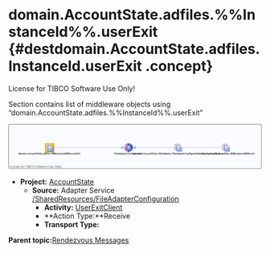 # domain.AccountState.adfiles.%%InstanceId%%.userExit {#destdomain.AccountState.adfiles.__InstanceId__.userExit .concept}

License for TIBCO Software Use Only!

Section contains list of middleware objects using “domain.AccountState.adfiles.%%InstanceId%%.userExit”

![](dest_Id106.png)

-   **Project:** [AccountState](../projs/AccountState.md)
    -   **Source:** Adapter Service [/SharedResources/FileAdapterConfiguration](../../../projects/AccountState/SharedResources/FileAdapterConfiguration.adfiles.md)
        -   **Activity:** [UserExitClient](../projs/act_105.md)
        -   **Action Type:**Receive
        -   **Transport Type:**

**Parent topic:**[Rendezvous Messages](../../../crossref/dest/msgs/common/RendezvousMessages.md)

